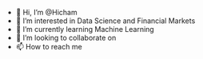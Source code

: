 - 👋 Hi, I’m @Hicham
- 👀 I’m interested in Data Science and Financial Markets 
- 🌱 I’m currently learning Machine Learning
- 💞️ I’m looking to collaborate on 
- 📫 How to reach me 

<!---
Hichatt/Hichatt is a ✨ special ✨ repository because its `README.md` (this file) appears on your GitHub profile.
You can click the Preview link to take a look at your changes.
--->
